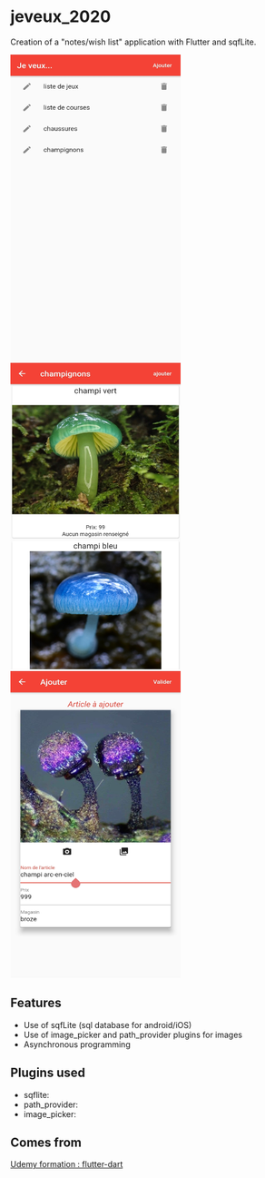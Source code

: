 # jeveux_2020

Creation of a "notes/wish list" application with Flutter and sqfLite.

<img src="https://github.com/88hitman/jeveux_2020/blob/master/images/ss0.jpg" alt="How example looks" width="300" height="540">
<img src="https://github.com/88hitman/jeveux_2020/blob/master/images/ss1.jpg" alt="How example looks" width="300" height="540">
<img src="https://github.com/88hitman/jeveux_2020/blob/master/images/ss2.jpg" alt="How example looks" width="300" height="540">


## Features

- Use of sqfLite (sql database for android/iOS)
- Use of image_picker and path_provider plugins for images
- Asynchronous programming


## Plugins used

- sqflite:
- path_provider:
- image_picker:


## Comes from

[Udemy formation : flutter-dart](https://www.udemy.com/course/flutter-dart-creez-des-applications-pour-ios-et-android/)
